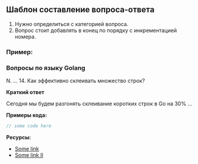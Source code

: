 ## Шаблон составление вопроса-ответа

1. Нужно определиться с категорией вопроса.
2. Вопрос стоит добавлять в конец по порядку с инкрементацией номера.

### Пример:

### Вопросы по языку Golang

N. ...
14. Как эффективно склеивать множество строк?

**Краткий ответ**

Сегодня мы будем разгонять склеивание коротких строк в Go на 30% ...

**Примеры кода:**

```go
// some code here
```

**Ресурсы:**

- [Some link](google.com)
- [Some link II](google.com)

